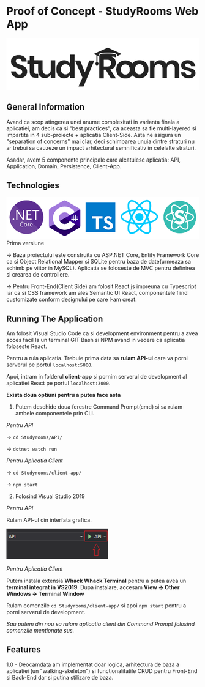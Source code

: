 # Proof of Concept - StudyRooms Web App
![Logo](/client-app/public/assets/SRBlack.png)

## General Information
Avand ca scop atingerea unei anume complexitati in varianta finala a aplicatiei, am decis ca si "best practices", ca aceasta sa fie multi-layered si impartita in 4 sub-proiecte + aplicatia Client-Side. Asta ne asigura un "separation of concerns" mai clar, deci schimbarea unuia dintre straturi nu ar trebui sa cauzeze un impact arhitectural semnificativ in celelalte straturi.

Asadar, avem 5 componente principale care alcatuiesc aplicatia: API, Application, Domain, Persistence, Client-App.

## Technologies
![Logo](/client-app/public/assets/techstack.png)
Prima versiune

-> Baza proiectului este construita cu ASP.NET Core, Entity Framework Core ca si Object Relational Mapper si SQLite pentru baza de date(urmeaza sa schimb pe viitor in MySQL). Aplicatia se foloseste de MVC pentru definirea si crearea de controllere.

-> Pentru Front-End(Client Side) am folosit React.js impreuna cu Typescript iar ca si CSS framework am ales Semantic UI React, componentele fiind customizate conform designului pe care l-am creat. 

## Running The Application
Am folosit Visual Studio Code ca si development environment pentru a avea acces facil la un terminal GIT Bash si NPM avand in vedere ca aplicatia foloseste React.

Pentru a rula aplicatia. Trebuie prima data sa **rulam API-ul** care va porni serverul pe portul `localhost:5000`.

Apoi, intram in folderul **client-app** si pornim serverul de development al aplicatiei React pe portul `localhost:3000`.

**Exista doua optiuni pentru a putea face asta**

1. Putem deschide doua ferestre Command Prompt(cmd) si sa rulam ambele componentele prin CLI.

*Pentru API*

-> `cd Studyrooms/API/`

-> `dotnet watch run`

*Pentru Aplicatia Client*

-> `cd Studyrooms/client-app/`

-> `npm start`

2. Folosind Visual Studio 2019

*Pentru API*

Rulam API-ul din interfata grafica. 

![Tutorial](/client-app/public/assets/apitut.png)

*Pentru Aplicatia Client*

Putem instala extensia **Whack Whack Terminal** pentru a putea avea un **terminal integrat in VS2019**. Dupa instalare, accesam **View -> Other Windows -> Terminal Window**

Rulam comenzile `cd Studyrooms/client-app/` si apoi `npm start` pentru a porni serverul de development.

*Sau putem din nou sa rulam aplicatia client din Command Prompt folosind comenzile mentionate sus.*

## Features
1.0 - Deocamdata am implementat doar logica, arhitectura de baza a aplicatiei (un "walking-skeleton") si functionalitatile CRUD pentru Front-End si Back-End dar si putina stilizare de baza.
